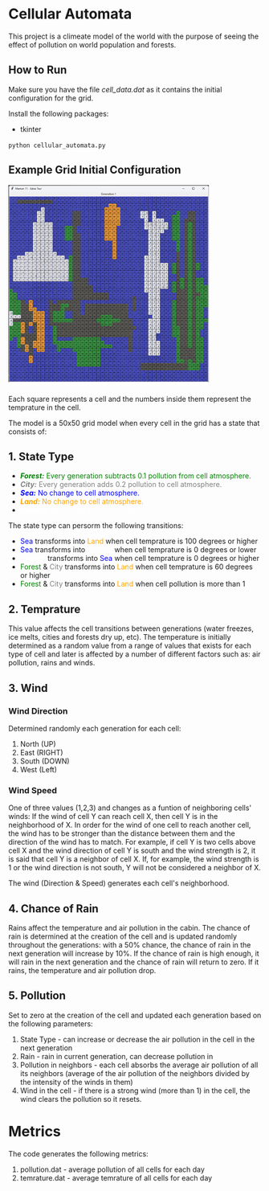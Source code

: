 # Cellular Automata
This project is a climeate model of the world with the purpose of seeing the effect of pollution on world population and forests.

## How to Run

Make sure you have the file *cell_data.dat* as it contains the initial configuration for the grid.

Install the following packages:
- tkinter

`` python cellular_automata.py ``

## Example Grid Initial Configuration
<img src="grid.png" alt="Table Insertion Example" width="400" height="400">

Each square represents a cell and the numbers inside them represent the temprature in the cell.

The model is a 50x50 grid model when every cell in the grid has a state that consists of:
## 1. State Type
    
- <font color="green">***Forest:*** Every generation subtracts 0.1 pollution from cell atmosphere.</font>
- <span style="color:grey">***City:*** Every generation adds 0.2 pollution to cell atmosphere.</span>
- <span style="color:blue">***Sea:*** No change to cell atmosphere.</span>
- <span style="color:orange">***Land:*** No change to cell atmosphere.</span>
- <span style="color:white">***Iceberg:*** No change to cell atmosphere.</span>

The state type can persorm the following transitions:
- <span style="color:blue">Sea</span> transforms into <span style="color:orange">Land</span> when cell temprature is 100 degrees or higher
- <span style="color:blue">Sea</span> transforms into <span style="color:white">Iceberg</span> when cell temprature is 0 degrees or lower
- <span style="color:white">Iceberg</span> transforms into <span style="color:blue">Sea</span> when cell temprature is 0 degrees or higher
- <span style="color:green">Forest</span> & <span style="color:grey">City</span> transforms into <span style="color:orange">Land</span> when cell temprature is 60 degrees or higher
- <span style="color:green">Forest</span> & <span style="color:grey">City</span> transforms into <span style="color:orange">Land</span> when cell pollution is more than 1

## 2. Temprature

This value affects the cell transitions between generations (water freezes, ice melts, cities and forests dry up, etc). The temperature is initially determined as a random value from a range of values that exists for each type of cell and later is affected by a number of different factors such as: air pollution, rains and winds.

## 3. Wind

### Wind Direction

Determined randomly each generation for each cell:
1. North (UP)
2. East (RIGHT)
3. South (DOWN)
4. West (Left)

### Wind Speed

One of three values (1,2,3) and changes as a funtion of neighboring cells' winds:
If the wind of cell Y can reach cell X, then cell Y is in the neighborhood of X. In order for the wind of one cell to reach another cell, the wind has to be stronger than the distance between them and the direction of the wind has to match. For example, if cell Y is two cells above cell X and the wind direction of cell Y is south and the wind strength is 2, it is said that cell Y is a neighbor of cell X. If, for example, the wind strength is 1 or the wind direction is not south, Y will not be considered a neighbor of X.

The wind (Direction & Speed) generates each cell's neighborhood.

## 4. Chance of Rain

Rains affect the temperature and air pollution in the cabin. The chance of rain is determined at the creation of the cell and is updated randomly throughout the generations: with a 50% chance, the chance of rain in the next generation will increase by 10%.
If the chance of rain is high enough, it will rain in the next generation and the chance of rain will return to zero.
If it rains, the temperature and air pollution drop.

## 5. Pollution

Set to zero at the creation of the cell and updated each generation based on the following parameters:
1. State Type - can increase or decrease the air pollution in the cell in the next generation
2. Rain - rain in current generation, can decrease pollution in
3. Pollution in neighbors - each cell absorbs the average air pollution of all its neighbors (average of the air pollution of the neighbors divided by the intensity of the winds in them)
4. Wind in the cell - if there is a strong wind (more than 1) in the cell, the wind clears the pollution so it resets.


# Metrics

The code generates the following metrics:
1. pollution.dat - average pollution of all cells for each day
2. temrature.dat - average temrature of all cells for each day

